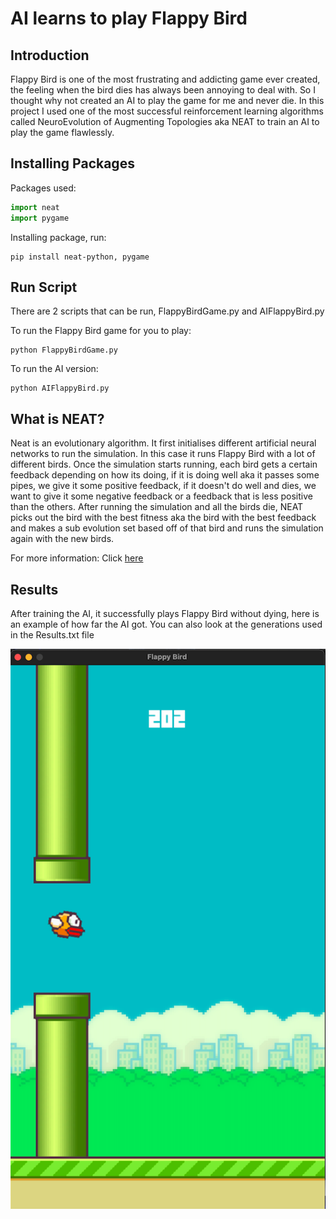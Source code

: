 AI learns to play Flappy Bird
========================================

Introduction
------------
Flappy Bird is one of the most frustrating and addicting game ever created, the feeling when the bird dies has always been annoying to deal with. So I thought 
why not created an AI to play the game for me and never die. In this project I used one of the most successful reinforcement learning algorithms called 
NeuroEvolution of Augmenting Topologies aka NEAT to train an AI to play the game flawlessly.

Installing Packages
-------------------
Packages used:

```python
import neat
import pygame
```

Installing package, run:

```terminal
pip install neat-python, pygame
```

Run Script
----------
There are 2 scripts that can be run, FlappyBirdGame.py and AIFlappyBird.py

To run the Flappy Bird game for you to play: 

```
python FlappyBirdGame.py
```

To run the AI version: 

```
python AIFlappyBird.py
```

What is NEAT?
-------------
Neat is an evolutionary algorithm. It first initialises different artificial neural networks to run the simulation. In this case it runs Flappy Bird with a lot of
different birds. Once the simulation starts running, each bird gets a certain feedback depending on how its doing, if it is doing well aka it passes some pipes,
we give it some positive feedback, if it doesn't do well and dies, we want to give it some negative feedback or a feedback that is less positive than the others. 
After running the simulation and all the birds die, NEAT picks out the bird with the best fitness aka the bird with the best feedback and makes a sub evolution 
set based off of that bird and runs the simulation again with the new birds. 

For more information: Click [here](https://neat-python.readthedocs.io/en/latest/neat_overview.html)

Results
-------
After training the AI, it successfully plays Flappy Bird without dying, here is an example of how far the AI got. You can also look at the generations used in the
Results.txt file

![](images/AI-result.png)


